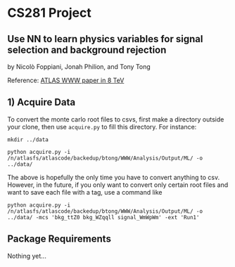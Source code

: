 # CS281 Project
## Use NN to learn physics variables for signal selection and background rejection
by Nicolò Foppiani, Jonah Philion, and Tony Tong

Reference: [ATLAS WWW paper in 8 TeV](https://arxiv.org/abs/1610.05088)

## 1) Acquire Data
To convert the monte carlo root files to csvs, first make a directory outside your clone, then use ``acquire.py`` to fill this directory. For instance:

``mkdir ../data``

``python acquire.py -i /n/atlasfs/atlascode/backedup/btong/WWW/Analysis/Output/ML/ -o ../data/``

The above is hopefully the only time you have to convert anything to csv. However, in the future, if you only want to convert only certain root files and want to save each file with a tag, use a command like 

``python acquire.py -i /n/atlasfs/atlascode/backedup/btong/WWW/Analysis/Output/ML/ -o ../data/ -mcs 'bkg_ttZ0 bkg_WZqqll signal_WmWpWm' -ext 'Run1'``

## Package Requirements
Nothing yet...
